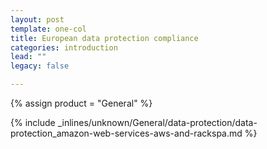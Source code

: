 ```yaml
---
layout: post
template: one-col
title: European data protection compliance
categories: introduction
lead: ""
legacy: false

---
```

{% assign product = "General" %}

{% include _inlines/unknown/General/data-protection/data-protection_amazon-web-services-aws-and-rackspa.md %}
